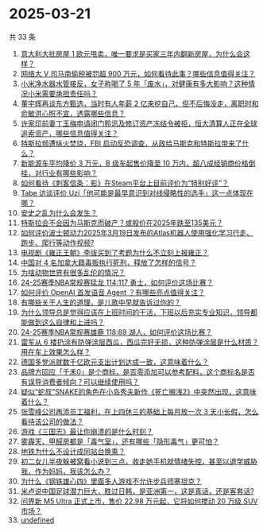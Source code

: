 # 2025-03-21

共 33 条

<!-- BEGIN -->
<!-- 最后更新时间 Fri Mar 21 2025 14:44:05 GMT+0800 (China Standard Time) -->

1. [意大利大批房屋 1 欧元甩卖，唯一要求是买家三年内翻新房屋，为什么会这样？](https://www.zhihu.com/search?q=https%3A%2F%2Fapi.zhihu.com%2Fquestions%2F15355721815)
1. [网络大 V 司马南偷税被罚超 900 万元，如何看待此事？哪些信息值得关注？](https://www.zhihu.com/search?q=https%3A%2F%2Fapi.zhihu.com%2Fquestions%2F15464307536)
1. [小米净水器水管接反，女子称喝了 5 年「废水」，对健康有多大影响？这种情况小米需要承担责任吗？](https://www.zhihu.com/search?q=https%3A%2F%2Fapi.zhihu.com%2Fquestions%2F15435239271)
1. [董宇辉再谈东方甄选，当时有人年薪 2 亿来挖自己，但不后悔没走，离职时和俞敏洪心照不宣，透露哪些信息？](https://www.zhihu.com/search?q=https%3A%2F%2Fapi.zhihu.com%2Fquestions%2F15407525590)
1. [许家印前妻丁玉梅申请闭门聆讯及修订资产冻结令被拒，恒大清算人正在全球追索资产，哪些信息值得关注？](https://www.zhihu.com/search?q=https%3A%2F%2Fapi.zhihu.com%2Fquestions%2F15390615988)
1. [特斯拉频遭纵火焚烧，FBI 启动反恐调查，从政给马斯克和特斯拉带来了什么？](https://www.zhihu.com/search?q=https%3A%2F%2Fapi.zhihu.com%2Fquestions%2F15407520680)
1. [新能源车平均降价 3 万元，B 级车起售价降至 10 万内，超八成经销商价格倒挂，对行业有哪些影响？](https://www.zhihu.com/search?q=https%3A%2F%2Fapi.zhihu.com%2Fquestions%2F15390619471)
1. [如何看待《刺客信条：影》在Steam平台上目前评价为“特别好评”？](https://www.zhihu.com/search?q=https%3A%2F%2Fapi.zhihu.com%2Fquestions%2F15415879870)
1. [Tabe 访谈评价 Uzi「他可能是最早意识到对线侵略性的选手」这一点体现在哪？](https://www.zhihu.com/search?q=https%3A%2F%2Fapi.zhihu.com%2Fquestions%2F15165874466)
1. [安史之乱为什么会发生？](https://www.zhihu.com/search?q=https%3A%2F%2Fapi.zhihu.com%2Fquestions%2F20061123)
1. [特斯拉会不会因为马斯克而破产？或股价在2025年跌至135美元？](https://www.zhihu.com/search?q=https%3A%2F%2Fapi.zhihu.com%2Fquestions%2F15236926798)
1. [如何评价波士顿动力2025年3月19日发布的Atlas机器人使用强化学习行走、跑步、爬行等动作视频?](https://www.zhihu.com/search?q=https%3A%2F%2Fapi.zhihu.com%2Fquestions%2F15389845180)
1. [电视剧《雍正王朝》李绂买到了考题为什么不立刻上报雍正？](https://www.zhihu.com/search?q=https%3A%2F%2Fapi.zhihu.com%2Fquestions%2F15058616922)
1. [中国对 4 名加拿大籍毒贩执行死刑，释放了怎样的信号？](https://www.zhihu.com/search?q=https%3A%2F%2Fapi.zhihu.com%2Fquestions%2F15414410902)
1. [为啥动物世界有很多乱伦的情况？](https://www.zhihu.com/search?q=https%3A%2F%2Fapi.zhihu.com%2Fquestions%2F660292151)
1. [24-25赛季NBA常规赛猛龙 114:117 勇士，如何评价这场比赛？](https://www.zhihu.com/search?q=https%3A%2F%2Fapi.zhihu.com%2Fquestions%2F15464711174)
1. [如何评价 OpenAI 首发语音 Agent ？有哪些亮点值得关注？](https://www.zhihu.com/search?q=https%3A%2F%2Fapi.zhihu.com%2Fquestions%2F15459455902)
1. [有哪些关于人生的道理，是儿歌中早就告诉过你的？](https://www.zhihu.com/search?q=https%3A%2F%2Fapi.zhihu.com%2Fquestions%2F15340375170)
1. [为什么领导总是觉得应该在上班时间的干活，下班以后充实专业知识，领导都能做到这么自律和上进吗？](https://www.zhihu.com/search?q=https%3A%2F%2Fapi.zhihu.com%2Fquestions%2F14977775768)
1. [24-25赛季NBA常规赛雄鹿 118:89 湖人，如何评价这场比赛？](https://www.zhihu.com/search?q=https%3A%2F%2Fapi.zhihu.com%2Fquestions%2F15466197315)
1. [雷军从 6 楼扔涂有防弹涂层西瓜，西瓜完好无损，这种防弹涂层是什么材质？用在车上效果怎么样？](https://www.zhihu.com/search?q=https%3A%2F%2Fapi.zhihu.com%2Fquestions%2F1885968228834058920)
1. [德国多党派就数千亿欧元支出计划达成一致，这意味着什么？](https://www.zhihu.com/search?q=https%3A%2F%2Fapi.zhihu.com%2Fquestions%2F15025675604)
1. [品牌方回应「千禾0」是个商标，是否零添加可以参考配料，这个商标名是否有误导消费者倾向？可以继续使用吗？](https://www.zhihu.com/search?q=https%3A%2F%2Fapi.zhihu.com%2Fquestions%2F15394982178)
1. [疑似“蛇叔”SNAKE的角色在小岛秀夫新作《死亡搁浅2》中突然出现，这意味着什么？](https://www.zhihu.com/search?q=https%3A%2F%2Fapi.zhihu.com%2Fquestions%2F14562118735)
1. [张雪峰公司再添员工福利，在上四休三的基础上每月放一次 3 天小长假，怎么看待该公司的做法？](https://www.zhihu.com/search?q=https%3A%2F%2Fapi.zhihu.com%2Fquestions%2F15396338943)
1. [游戏《三国志》最让你崩溃的是什么时刻？](https://www.zhihu.com/search?q=https%3A%2F%2Fapi.zhihu.com%2Fquestions%2F404100032)
1. [雾霾天、甲醛房都是「毒气室」，还有哪些「隐形毒气」更可怕？](https://www.zhihu.com/search?q=https%3A%2F%2Fapi.zhihu.com%2Fquestions%2F15423981691)
1. [地铁为什么不设计成同站台换乘？](https://www.zhihu.com/search?q=https%3A%2F%2Fapi.zhihu.com%2Fquestions%2F9451101464)
1. [初二女儿半夜躲被窝看小说到三点，收走她手机就情绪失控，甚至以退学威胁我，作为妈妈，我该怎么办？](https://www.zhihu.com/search?q=https%3A%2F%2Fapi.zhihu.com%2Fquestions%2F15138990851)
1. [为什么《钢铁雄心四》里面多人游戏不允许步兵师塞坦克？](https://www.zhihu.com/search?q=https%3A%2F%2Fapi.zhihu.com%2Fquestions%2F1858184703)
1. [米卢说中国足球潜力巨大，胜过日韩，是亚洲第一，这是真话，还是客套话?](https://www.zhihu.com/search?q=https%3A%2F%2Fapi.zhihu.com%2Fquestions%2F15286404344)
1. [问界新 M5 Ultra 正式上市，售价 22.98 万元起，它将如何搅动 20 万级 SUV 市场？](https://www.zhihu.com/search?q=https%3A%2F%2Fapi.zhihu.com%2Fquestions%2F15393622358)
1. [undefined](https://www.zhihu.com/search?q=undefined)

<!-- END -->
